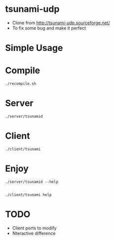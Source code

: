 tsunami-udp
===========
 * Clone from http://tsunami-udp.sourceforge.net/
 * To fix some bug and make it perfect

Simple Usage
===========
# Compile

    ./recompile.sh 

# Server

    ./server/tsunamid

# Client

    ./client/tsunami 

# Enjoy

    ./server/tsunamid --help


    ./client/tsunami help


TODO
===========
  * Client ports to modify
  * Nteractive difference
